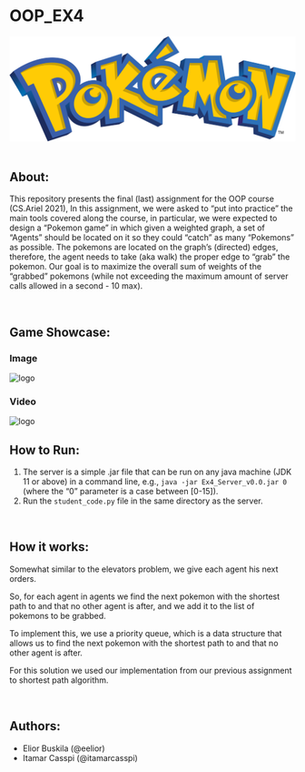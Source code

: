 # OOP_EX4
<img src="game/sprites/logo.svg.png" alt="logo">

<br/>
<br/>

## About:
This repository presents the final (last) assignment for the OOP course (CS.Ariel 2021),
In this assignment, we were asked to “put into practice” the main tools covered along the course, in particular, we were expected to design a “Pokemon game” in which given a weighted graph,  a set of “Agents” should be located on it so they could “catch” as many “Pokemons” as possible. The pokemons are located on the graph’s (directed) edges, therefore, the agent needs to take (aka walk)  the proper edge to “grab” the pokemon. Our goal is to maximize the overall sum of weights of the “grabbed” pokemons (while not exceeding the maximum amount of server calls allowed in a second - 10 max).

<br/>

## Game Showcase:
### Image
<img src="game/sprites/showcase.png" alt="logo">

<br/>

### Video
<img src="https://media4.giphy.com/media/DRpcVv0ox0tuu8ps39/giphy.gif?cid=790b761172b47360ec657102da352e262b8f055ad90f786a&rid=giphy.gif&ct=g" alt="logo">


<br/>

## How to Run:

1. The server is a simple .jar file that can be run on any java machine (JDK 11 or above) in a command line, e.g.,  ```java -jar Ex4_Server_v0.0.jar 0```  (where the “0” parameter is a case between [0-15]).
2. Run the ```student_code.py``` file in the same directory as the server.

<br/>

## How it works:

Somewhat similar to the elevators problem, we give each agent his next orders.

So, for each agent in agents we find the next pokemon with the shortest path to and that no other agent is after, and we add it to the list of pokemons to be grabbed.

To implement this, we use a priority queue, which is a data structure that allows us to find the next pokemon with the shortest path to and that no other agent is after. 

For this solution we used our implementation from our previous assignment to shortest path algorithm.

<br/>

## Authors:
- Elior Buskila (@eelior)
- Itamar Casspi (@itamarcasspi)